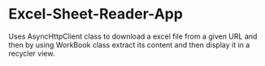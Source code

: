 # Excel-Sheet-Reader-App
Uses AsyncHttpClient class to download a excel file from a given URL and then by using WorkBook class extract its content and then display it in a recycler view.
